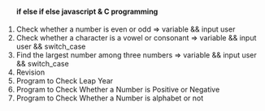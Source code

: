 <ol>
<h4>if else if else javascript  & C programming </h4>
<li>Check whether a number is even or odd => variable && input user </li>
<li>Check whether a character is a vowel or consonant => variable && input user && switch_case </li>
<li>Find the largest number among three numbers =>  variable && input user && switch_case</li>
<li>Revision </li>
<li>Program to Check Leap Year </li>
<li>Program to Check Whether a Number is Positive or Negative</li>
<li>Program to Check Whether a Number is alphabet or not</li>


</ol>
